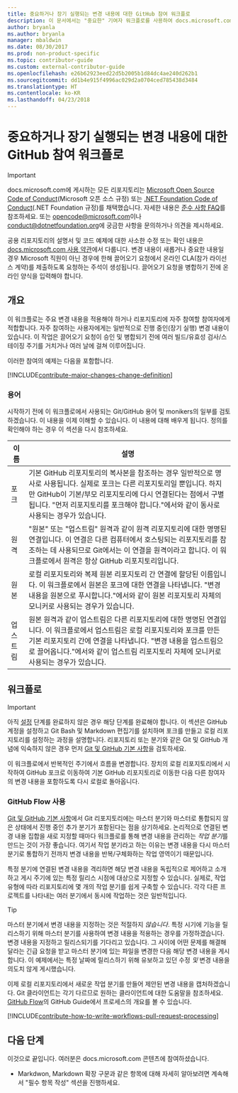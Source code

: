 ```yaml
---
title: 중요하거나 장기 실행되는 변경 내용에 대한 GitHub 참여 워크플로
description: 이 문서에서는 "중요한" 기여자 워크플로를 사용하여 docs.microsoft.com 문서에 참여하는 방법을 보여 줍니다.
author: bryanla
ms.author: bryanla
manager: mbaldwin
ms.date: 08/30/2017
ms.prod: non-product-specific
ms.topic: contributor-guide
ms.custom: external-contributor-guide
ms.openlocfilehash: e26b62923eed22d5b2005b1d84dc4ae240d262b1
ms.sourcegitcommit: dd1b4e915f4996ac029d2a0704ced785438d3484
ms.translationtype: HT
ms.contentlocale: ko-KR
ms.lasthandoff: 04/23/2018
---
```

# <a name="github-contribution-workflow-for-major-or-long-running-changes"></a>중요하거나 장기 실행되는 변경 내용에 대한 GitHub 참여 워크플로

> [!IMPORTANT]
> docs.microsoft.com에 게시하는 모든 리포지토리는 [Microsoft Open Source Code of Conduct](https://opensource.microsoft.com/codeofconduct/)(Microsoft 오픈 소스 규정) 또는 [.NET Foundation Code of Conduct](https://dotnetfoundation.org/code-of-conduct)(.NET Foundation 규정)를 채택했습니다. 자세한 내용은 [준수 사항 FAQ](https://opensource.microsoft.com/codeofconduct/faq/)를 참조하세요. 또는 [opencode@microsoft.com](mailto:opencode@microsoft.com)이나 [conduct@dotnetfoundation.org](mailto:conduct@dotnetfoundation.org)에 궁금한 사항을 문의하거나 의견을 제시하세요.<br>
>
> 공용 리포지토리의 설명서 및 코드 예제에 대한 사소한 수정 또는 확인 내용은 [docs.microsoft.com 사용 약관](https://docs.microsoft.com/legal/termsofuse)에서 다룹니다. 변경 내용이 새롭거나 중요한 내용일 경우 Microsoft 직원이 아닌 경우에 한해 끌어오기 요청에서 온라인 CLA(참가 라이선스 계약)를 제출하도록 요청하는 주석이 생성됩니다. 끌어오기 요청을 병합하기 전에 온라인 양식을 입력해야 합니다.

## <a name="overview"></a>개요

이 워크플로는 주요 변경 내용을 적용해야 하거나 리포지토리에 자주 참여할 참여자에게 적합합니다. 자주 참여하는 사용자에게는 일반적으로 진행 중인(장기 실행) 변경 내용이 있습니다. 이 작업은 끌어오기 요청이 승인 및 병합되기 전에 여러 빌드/유효성 검사/스테이징 주기를 거치거나 여러 날에 걸쳐 이루어집니다.

이러한 참여의 예제는 다음을 포함합니다.

[!INCLUDE[contribute-major-changes-change-definition](includes/contribute-how-to-write-workflows-major-change-definition.md)]

### <a name="terminology"></a>용어

시작하기 전에 이 워크플로에서 사용되는 Git/GitHub 용어 및 monikers의 일부를 검토하겠습니다. 이 내용을 이제 이해할 수 있습니다. 이 내용에 대해 배우게 됩니다. 정의를 확인해야 하는 경우 이 섹션을 다시 참조하세요.

| 이름 | 설명 |
|-----------|-------------|
|포크|기본 GitHub 리포지토리의 복사본을 참조하는 경우 일반적으로 명사로 사용됩니다. 실제로 포크는 다른 리포지토리일 뿐입니다. 하지만 GitHub이 기본/부모 리포지토리에 다시 연결된다는 점에서 구별됩니다. "먼저 리포지토리를 포크해야 합니다."에서와 같이 동사로 사용되는 경우가 있습니다.|
|원격|"원본" 또는 "업스트림" 원격과 같이 원격 리포지토리에 대한 명명된 연결입니다. 이 연결은 다른 컴퓨터에서 호스팅되는 리포지토리를 참조하는 데 사용되므로 Git에서는 이 연결을 원격이라고 합니다. 이 워크플로에서 원격은 항상 GitHub 리포지토리입니다.|
|원본|로컬 리포지토리와 복제 원본 리포지토리 간 연결에 할당된 이름입니다. 이 워크플로에서 원본은 포크에 대한 연결을 나타냅니다. "변경 내용을 원본으로 푸시합니다."에서와 같이 원본 리포지토리 자체의 모니커로 사용되는 경우가 있습니다.|
|업스트림|원본 원격과 같이 업스트림은 다른 리포지토리에 대한 명명된 연결입니다. 이 워크플로에서 업스트림은 로컬 리포지토리와 포크를 만든 기본 리포지토리 간에 연결을 나타냅니다. "변경 내용을 업스트림으로 끌어옵니다."에서와 같이 업스트림 리포지토리 자체에 모니커로 사용되는 경우가 있습니다.|

## <a name="workflow"></a>워크플로

>[!IMPORTANT]
> 아직 [설정](get-started-setup-github.md) 단계를 완료하지 않은 경우 해당 단계를 완료해야 합니다. 이 섹션은 GitHub 계정을 설정하고 Git Bash 및 Markdown 편집기를 설치하며 포크를 만들고 로컬 리포지토리를 설정하는 과정을 설명합니다. 리포지토리 또는 분기와 같은 Git 및 GitHub 개념에 익숙하지 않은 경우 먼저 [Git 및 GitHub 기본 사항](git-github-fundamentals.md)을 검토하세요.

이 워크플로에서 반복적인 주기에서 흐름을 변경합니다. 장치의 로컬 리포지토리에서 시작하여 GitHub 포크로 이동하여 기본 GitHub 리포지토리로 이동한 다음 다른 참여자의 변경 내용을 포함하도록 다시 로컬로 돌아옵니다.

### <a name="use-github-flow"></a>GitHub Flow 사용

[Git 및 GitHub 기본 사항](git-github-fundamentals.md#git)에서 Git 리포지토리에는 마스터 분기와 마스터로 통합되지 않은 상태에서 진행 중인 추가 분기가 포함된다는 점을 상기하세요. 논리적으로 연결된 변경 내용 집합을 새로 지정할 때마다 워크플로를 통해 변경 내용을 관리하는 *작업 분기*를 만드는 것이 가장 좋습니다. 여기서 작업 분기라고 하는 이유는 변경 내용을 다시 마스터 분기로 통합하기 전까지 변경 내용을 반복/구체화하는 작업 영역이기 때문입니다.

특정 분기에 연결된 변경 내용을 격리하면 해당 변경 내용을 독립적으로 제어하고 소개하고 게시 주기에 있는 특정 릴리스 시점에 대상으로 지정할 수 있습니다. 실제로, 작업 유형에 따라 리포지토리에 몇 개의 작업 분기를 쉽게 구축할 수 있습니다. 각각 다른 프로젝트를 나타내는 여러 분기에서 동시에 작업하는 것은 일반적입니다.

>[!TIP]
>마스터 분기에서 변경 내용을 지정하는 것은 적절하지 *않습니다*. 특정 시기에 기능을 릴리스하기 위해 마스터 분기를 사용하여 변경 내용을 적용하는 경우를 가정하겠습니다. 변경 내용을 지정하고 릴리스되기를 기다리고 있습니다. 그 사이에 어떤 문제를 해결해 달라는 긴급 요청을 받고 마스터 분기에 있는 파일을 변경한 다음 해당 변경 내용을 게시합니다. 이 예제에서는 특정 날짜에 릴리스하기 위해 유보하고 있던 수정 *및* 변경 내용을 의도치 않게 게시했습니다.

이제 로컬 리포지토리에서 새로운 작업 분기를 만들어 제안된 변경 내용을 캡처하겠습니다. Git 클라이언트는 각기 다르므로 원하는 클라이언트에 대한 도움말을 참조하세요. [GitHub Flow](https://guides.github.com/introduction/flow/)의 GitHub Guide에서 프로세스의 개요를 볼 수 있습니다.

[!INCLUDE[contribute-how-to-write-workflows-pull-request-processing](includes/contribute-how-to-write-workflows-pull-request-processing.md)]

## <a name="next-steps"></a>다음 단계

이것으로 끝입니다. 여러분은 docs.microsoft.com 콘텐츠에 참여하셨습니다.

- Markdwon, Markdown 확장 구문과 같은 항목에 대해 자세히 알아보려면 계속해서 "필수 항목 작성" 섹션을 진행하세요.
